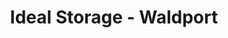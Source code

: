 ---
title: "Ideal Storage - Waldport"
url: /waldport/ideal-storage-waldport/
shop: storage rental
---
